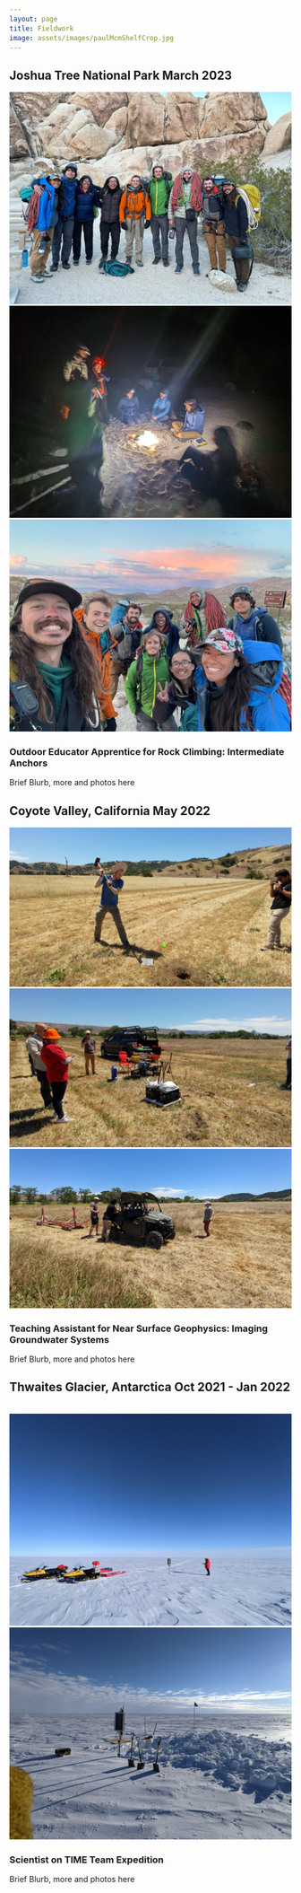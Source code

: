 ```yaml
---
layout: page
title: Fieldwork
image: assets/images/paulMcmShelfCrop.jpg
---
```


## Joshua Tree National Park March 2023 

<div class="box alt">
  <div class="row 50% uniform">
    <div class="4u"><span class="image fit"><img src="assets/images/joshuaTree1.jpg" alt="" /></span></div>
    <div class="4u"><span class="image fit"><img src="assets/images/joshuaTree2.jpg" alt="" /></span></div>
    <div class="4u$"><span class="image fit"><img src="assets/images/joshuaTree3.jpg" alt="" /></span></div>
  </div>
</div>

### Outdoor Educator Apprentice for Rock Climbing: Intermediate Anchors 
Brief Blurb, more and photos here

## Coyote Valley, California May 2022 

<div class="box alt">
  <div class="row 50% uniform">
    <div class="4u"><span class="image fit"><img src="assets/images/coyoteValley1.jpg" alt="" /></span></div>
    <div class="4u"><span class="image fit"><img src="assets/images/coyoteValley2.jpg" alt="" /></span></div>
    <div class="4u$"><span class="image fit"><img src="assets/images/coyoteValley3.jpg" alt="" /></span></div>
  </div>
</div>

### Teaching Assistant for Near Surface Geophysics: Imaging Groundwater Systems 
Brief Blurb, more and photos here

## Thwaites Glacier, Antarctica Oct 2021 - Jan 2022 

<div class="box alt">
  <div class="row 50% uniform">
    <div class="4u"><span class="image fit"><img src="assets/images/thwaites1.jpg" alt="" /></span></div>
    <div class="4u"><span class="image fit"><img src="assets/images/thwaites2.jpg" alt="" /></span></div>
    <div class="4u$"><span class="image fit"><img src="assets/images/thwaites3.jpg" alt="" /></span></div>
  </div>
</div>

### Scientist on TIME Team Expedition
Brief Blurb, more and photos here


